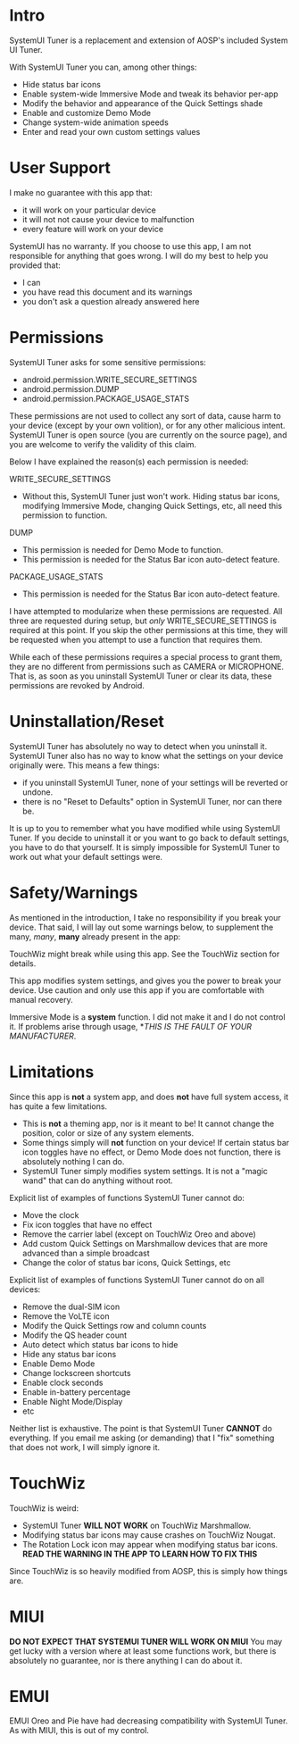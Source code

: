 # Intro
SystemUI Tuner is a replacement and extension of AOSP's included System UI Tuner.

With SystemUI Tuner you can, among other things:
 - Hide status bar icons
 - Enable system-wide Immersive Mode and tweak its behavior per-app
 - Modify the behavior and appearance of the Quick Settings shade
 - Enable and customize Demo Mode
 - Change system-wide animation speeds
 - Enter and read your own custom settings values
 
# User Support
I make no guarantee with this app that:
 - it will work on your particular device
 - it will not not cause your device to malfunction
 - every feature will work on your device

SystemUI has no warranty. If you choose to use this app, I am not responsible for anything that goes wrong.
I will do my best to help you provided that:
 - I can
 - you have read this document and its warnings
 - you don't ask a question already answered here
 
# Permissions
SystemUI Tuner asks for some sensitive permissions:
 - android.permission.WRITE_SECURE_SETTINGS
 - android.permission.DUMP
 - android.permission.PACKAGE_USAGE_STATS
 
These permissions are not used to collect any sort of data, cause harm to your device (except by your own volition), or for any other malicious intent. SystemUI Tuner is open source (you are currently on the source page), and you are welcome to verify the validity of this claim.

Below I have explained the reason(s) each permission is needed:

WRITE_SECURE_SETTINGS
 - Without this, SystemUI Tuner just won't work. Hiding status bar icons, modifying Immersive Mode, changing Quick Settings, etc, all need this permission to function.

DUMP
 - This permission is needed for Demo Mode to function.
 - This permission is needed for the Status Bar icon auto-detect feature.
 
PACKAGE_USAGE_STATS
 - This permission is needed for the Status Bar icon auto-detect feature.
 
I have attempted to modularize when these permissions are requested. All three are requested during setup, but *only* WRITE_SECURE_SETTINGS is required at this point. If you skip the other permissions at this time, they will be requested when you attempt to use a function that requires them.

While each of these permissions requires a special process to grant them, they are no different from permissions such as CAMERA or MICROPHONE. That is, as soon as you uninstall SystemUI Tuner or clear its data, these permissions are revoked by Android.

# Uninstallation/Reset
SystemUI Tuner has absolutely no way to detect when you uninstall it. SystemUI Tuner also has no way to know what the settings on your device originally were. This means a few things:
 - if you uninstall SystemUI Tuner, none of your settings will be reverted or undone.
 - there is no "Reset to Defaults" option in SystemUI Tuner, nor can there be.
 
It is up to you to remember what you have modified while using SystemUI Tuner. If you decide to uninstall it or you want to go back to default settings, you have to do that yourself. It is simply impossible for SystemUI Tuner to work out what your default settings were.
 
# Safety/Warnings
As mentioned in the introduction, I take no responsibility if you break your device. That said, I will lay out some warnings below, to supplement the many, _many_, **many** already present in the app:
 
TouchWiz might break while using this app. See the TouchWiz section for details.

This app modifies system settings, and gives you the power to break your device. Use caution and only use this app if you are comfortable with manual recovery.

Immersive Mode is a **system** function. I did not make it and I do not control it. If problems arise through usage, **THIS IS THE FAULT OF YOUR MANUFACTURER*.

# Limitations
Since this app is **not** a system app, and does **not** have full system access, it has quite a few limitations.
 - This is **not** a theming app, nor is it meant to be! It cannot change the position, color or size of any system elements.
 - Some things simply will **not** function on your device! If certain status bar icon toggles have no effect, or Demo Mode does not function, there is absolutely nothing I can do.
 - SystemUI Tuner simply modifies system settings. It is not a "magic wand" that can do anything without root.

Explicit list of examples of functions SystemUI Tuner cannot do:
 - Move the clock
 - Fix icon toggles that have no effect
 - Remove the carrier label (except on TouchWiz Oreo and above)
 - Add custom Quick Settings on Marshmallow devices that are more advanced than a simple broadcast
 - Change the color of status bar icons, Quick Settings, etc

Explicit list of examples of functions SystemUI Tuner cannot do on all devices:
 - Remove the dual-SIM icon
 - Remove the VoLTE icon
 - Modify the Quick Settings row and column counts
 - Modify the QS header count
 - Auto detect which status bar icons to hide
 - Hide any status bar icons
 - Enable Demo Mode
 - Change lockscreen shortcuts
 - Enable clock seconds
 - Enable in-battery percentage
 - Enable Night Mode/Display
 - etc
 
Neither list is exhaustive. The point is that SystemUI Tuner **CANNOT** do everything. If you email me asking (or demanding) that I "fix" something that does not work, I will simply ignore it.
 
# TouchWiz
TouchWiz is weird:
  - SystemUI Tuner **WILL NOT WORK** on TouchWiz Marshmallow.
  - Modifying status bar icons may cause crashes on TouchWiz Nougat.
  - The Rotation Lock icon may appear when modifying status bar icons. **READ THE WARNING IN THE APP TO LEARN HOW TO FIX THIS**
  
Since TouchWiz is so heavily modified from AOSP, this is simply how things are.
 
# MIUI
**DO NOT EXPECT THAT SYSTEMUI TUNER WILL WORK ON MIUI**
You may get lucky with a version where at least some functions work, but there is absolutely no guarantee, nor is there anything I can do about it.

# EMUI
EMUI Oreo and Pie have had decreasing compatibility with SystemUI Tuner. As with MIUI, this is out of my control.
